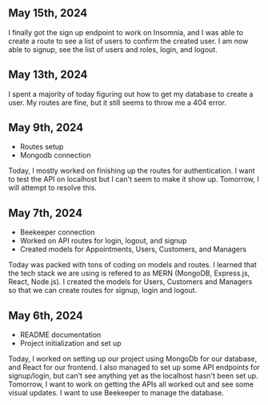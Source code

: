 ## May 15th, 2024

I finally got the sign up endpoint to work on Insomnia, and I was able to create a route to see a list of users to confirm the created user. I am now able to signup, see the list of users and roles, login, and logout.

## May 13th, 2024

I spent a majority of today figuring out how to get my database to create a user. My routes are fine, but it still seems to throw me a 404 error.

## May 9th, 2024

- Routes setup
- Mongodb connection

Today, I mostly worked on finishing up the routes for authentication. I want to test the API on localhost but I can't seem to make it show up. Tomorrow, I will attempt to resolve this.

## May 7th, 2024

- Beekeeper connection
- Worked on API routes for login, logout, and signup
- Created models for Appointments, Users, Customers, and Managers

Today was packed with tons of coding on models and routes. I learned that the tech stack we are using is refered to as MERN (MongoDB, Express.js, React, Node.js). I created the models for Users, Customers and Managers so that we can create routes for signup, login and logout.

## May 6th, 2024

- README documentation
- Project initialization and set up

Today, I worked on setting up our project using MongoDb for our database, and React for our frontend. I also managed to set up some API endpoints for signup/login, but can't see anything yet as the localhost hasn't been set up. Tomorrow, I want to work on getting the APIs all worked out and see some visual updates. I want to use Beekeeper to manage the database.
